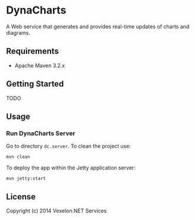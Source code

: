DynaCharts
===========

A Web service that generates and provides real-time updates of charts and diagrams.

## Requirements

  * Apache Maven 3.2.x

## Getting Started

TODO

## Usage

### Run DynaCharts Server

Go to directory `dc.server`. To clean the project use:

    mvn clean

To deploy the app within the Jetty application server:

    mvn jetty:start


## License
Copyright (c) 2014 Vexelon.NET Services